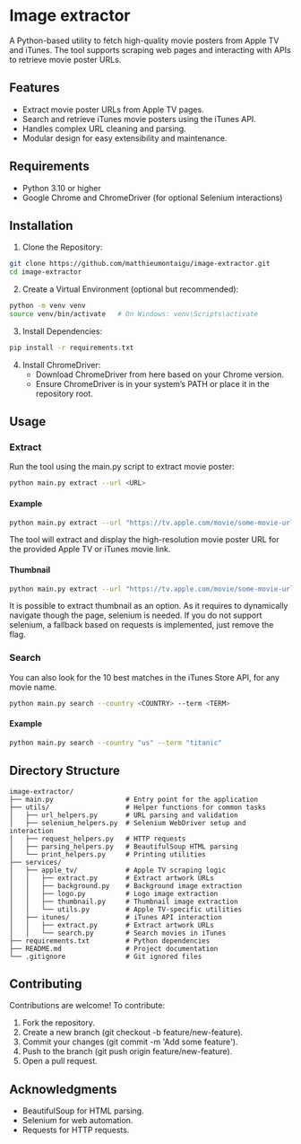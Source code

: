 # Image extractor

A Python-based utility to fetch high-quality movie posters from Apple TV and iTunes. The tool supports scraping web pages and interacting with APIs to retrieve movie poster URLs.

## Features
- Extract movie poster URLs from Apple TV pages.
- Search and retrieve iTunes movie posters using the iTunes API.
- Handles complex URL cleaning and parsing.
- Modular design for easy extensibility and maintenance.

## Requirements
- Python 3.10 or higher
- Google Chrome and ChromeDriver (for optional Selenium interactions)

## Installation
1. Clone the Repository:
```bash
git clone https://github.com/matthieumontaigu/image-extractor.git
cd image-extractor
```

2. Create a Virtual Environment (optional but recommended):
```bash
python -m venv venv
source venv/bin/activate   # On Windows: venv\Scripts\activate
```

3. Install Dependencies:
```bash
pip install -r requirements.txt
```
4. Install ChromeDriver:
    - Download ChromeDriver from here based on your Chrome version.
    - Ensure ChromeDriver is in your system’s PATH or place it in the repository root.

## Usage

### Extract

Run the tool using the main.py script to extract movie poster:
```bash
python main.py extract --url <URL>
```

#### Example
```bash
python main.py extract --url "https://tv.apple.com/movie/some-movie-url"
```

The tool will extract and display the high-resolution movie poster URL for the provided Apple TV or iTunes movie link.

#### Thumbnail
```bash
python main.py extract --url "https://tv.apple.com/movie/some-movie-url" --thumbnail --use-selenium
```
It is possible to extract thumbnail as an option. As it requires to dynamically navigate though the page, selenium is needed.
If you do not support selenium, a fallback based on requests is implemented, just remove the flag.

### Search
You can also look for the 10 best matches in the iTunes Store API, for any movie name.
```bash
python main.py search --country <COUNTRY> --term <TERM>
```

#### Example
```bash
python main.py search --country "us" --term "titanic"
```

## Directory Structure

```plaintext
image-extractor/
├── main.py                  # Entry point for the application
├── utils/                   # Helper functions for common tasks
│   ├── url_helpers.py       # URL parsing and validation
│   ├── selenium_helpers.py  # Selenium WebDriver setup and interaction
│   ├── request_helpers.py   # HTTP requests
│   ├── parsing_helpers.py   # BeautifulSoup HTML parsing
│   └── print_helpers.py     # Printing utilities
├── services/
│   ├── apple_tv/            # Apple TV scraping logic
│   │   ├── extract.py       # Extract artwork URLs
│   │   ├── background.py    # Background image extraction
│   │   ├── logo.py          # Logo image extraction
│   │   ├── thumbnail.py     # Thumbnail image extraction
│   │   └── utils.py         # Apple TV-specific utilities
│   ├── itunes/              # iTunes API interaction
│   │   ├── extract.py       # Extract artwork URLs
│   │   └── search.py        # Search movies in iTunes
├── requirements.txt         # Python dependencies
├── README.md                # Project documentation
└── .gitignore               # Git ignored files
```


## Contributing

Contributions are welcome! To contribute:
1. Fork the repository.
2. Create a new branch (git checkout -b feature/new-feature).
3. Commit your changes (git commit -m 'Add some feature').
4. Push to the branch (git push origin feature/new-feature).
5. Open a pull request.

## Acknowledgments
- BeautifulSoup for HTML parsing.
- Selenium for web automation.
- Requests for HTTP requests.